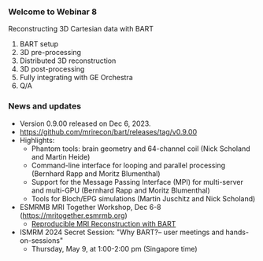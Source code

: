 ### Welcome to Webinar 8
Reconstructing 3D Cartesian data with BART
1. BART setup
1. 3D pre-processing
1. Distributed 3D reconstruction
1. 3D post-processing
1. Fully integrating with GE Orchestra
1. Q/A


### News and updates
- Version 0.9.00 released on Dec 6, 2023.
- https://github.com/mrirecon/bart/releases/tag/v0.9.00
- Highlights:
   - Phantom tools: brain geometry and 64-channel coil (Nick Scholand and Martin Heide)
   - Command-line interface for looping and parallel processing (Bernhard Rapp and Moritz Blumenthal)
   - Support for the Message Passing Interface (MPI) for multi-server and multi-GPU (Bernhard Rapp and Moritz Blumenthal)
   - Tools for Bloch/EPG simulations (Martin Juschitz and Nick Scholand)
- ESMRMB MRI Together Workshop, Dec 6-8 (https://mritogether.esmrmb.org)
   - [Reproducible MRI Reconstruction with BART](https://www.youtube.com/watch?v=pN5GC0VjmSo&list=PLeDygc8TN_J65c0jM0ms__diTMylbEk9l&index=10&t=47s)
- ISMRM 2024 Secret Session: "Why BART?– user meetings and hands-on-sessions"
   - Thursday, May 9, at 1:00-2:00 pm (Singapore time)

